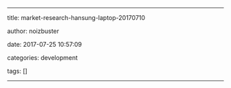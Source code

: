 
---

title:  market-research-hansung-laptop-20170710

author: noizbuster

date:   2017-07-25 10:57:09

categories: development

tags: []

---

